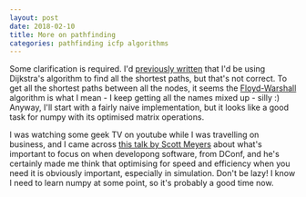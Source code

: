 ```yaml
---
layout: post
date: 2018-02-10
title: More on pathfinding
categories: pathfinding icfp algorithms
---
```


Some clarification is required.  I'd [previously written](/math/graph/pathfinding/complexity/big-o/2018/02/03/pathfinding-woes.html) that I'd be using Dijkstra's algorithm to find all the shortest paths, but that's not correct. To get all the shortest paths between all the nodes, it seems the [Floyd-Warshall](https://en.wikipedia.org/wiki/Floyd%E2%80%93Warshall_algorithm) algorithm is what I mean - I keep getting all the names mixed up - silly :)  Anyway, I'll start with a fairly naive implementation, but it looks like a good task for numpy with its optimised matrix operations.

I was watching some geek TV on youtube while I was travelling on business, and I came across [this talk by Scott Meyers](https://www.youtube.com/watch?v=RT46MpK39rQ) about what's important to focus on when developong software, from DConf, and he's certainly made me think that optimising for speed and efficiency when you need it is obviously important, especially in simulation.  Don't be lazy! I know I need to learn numpy at some point, so it's probably a good time now.
